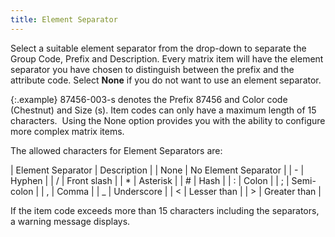 ```yaml
---
title: Element Separator
---
```



Select a suitable element separator from the drop-down to  separate the Group Code, Prefix and Description. Every matrix item will  have the element separator you have chosen to distinguish between the  prefix and the attribute code. Select **None**  if you do not want to use an element separator.


{:.example}
87456-003-s denotes the  Prefix 87456 and Color code (Chestnut) and Size (s). Item codes can only  have a maximum length of 15 characters.  Using  the None option provides you with the ability to configure more complex  matrix items.


The allowed characters for Element Separators are:


| Element Separator | Description |
| None | No Element Separator |
| - | Hyphen |
| / | Front slash |
| \* | Asterisk |
| # | Hash |
| : | Colon |
| ; | Semi-colon |
| , | Comma |
| \_ | Underscore |
| < | Lesser than |
| > | Greater than |



If the item code exceeds more than 15 characters including  the separators, a warning message displays.
